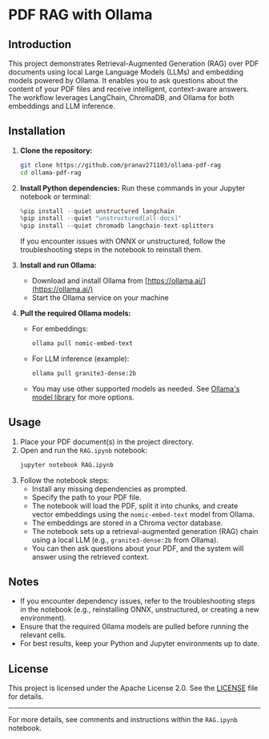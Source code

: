 # PDF RAG with Ollama

## Introduction

This project demonstrates Retrieval-Augmented Generation (RAG) over PDF documents using local Large Language Models (LLMs) and embedding models powered by Ollama. It enables you to ask questions about the content of your PDF files and receive intelligent, context-aware answers. The workflow leverages LangChain, ChromaDB, and Ollama for both embeddings and LLM inference.

## Installation

1. **Clone the repository:**
   ```bash
   git clone https://github.com/pranav271103/ollama-pdf-rag
   cd ollama-pdf-rag
   ```

2. **Install Python dependencies:**
   Run these commands in your Jupyter notebook or terminal:
   ```python
   %pip install --quiet unstructured langchain
   %pip install --quiet "unstructured[all-docs]"
   %pip install --quiet chromadb langchain-text-splitters
   ```
   If you encounter issues with ONNX or unstructured, follow the troubleshooting steps in the notebook to reinstall them.

3. **Install and run Ollama:**
   - Download and install Ollama from [https://ollama.ai/](https://ollama.ai/)
   - Start the Ollama service on your machine

4. **Pull the required Ollama models:**
   - For embeddings:
     ```bash
     ollama pull nomic-embed-text
     ```
   - For LLM inference (example):
     ```bash
     ollama pull granite3-dense:2b
     ```
   - You may use other supported models as needed. See [Ollama's model library](https://ollama.ai/library) for more options.

## Usage

1. Place your PDF document(s) in the project directory.
2. Open and run the `RAG.ipynb` notebook:
   ```bash
   jupyter notebook RAG.ipynb
   ```
3. Follow the notebook steps:
   - Install any missing dependencies as prompted.
   - Specify the path to your PDF file.
   - The notebook will load the PDF, split it into chunks, and create vector embeddings using the `nomic-embed-text` model from Ollama.
   - The embeddings are stored in a Chroma vector database.
   - The notebook sets up a retrieval-augmented generation (RAG) chain using a local LLM (e.g., `granite3-dense:2b` from Ollama).
   - You can then ask questions about your PDF, and the system will answer using the retrieved context.

## Notes
- If you encounter dependency issues, refer to the troubleshooting steps in the notebook (e.g., reinstalling ONNX, unstructured, or creating a new environment).
- Ensure that the required Ollama models are pulled before running the relevant cells.
- For best results, keep your Python and Jupyter environments up to date.

## License

This project is licensed under the Apache License 2.0. See the [LICENSE](LICENSE) file for details.

---

For more details, see comments and instructions within the `RAG.ipynb` notebook. 
